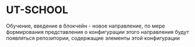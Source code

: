 # UT-SCHOOL
Обучение, введение в блокчейн - новое направление, по мере формирования представления о конфигурации этого направления будут появляться репозитории, содержащие элементы этой конфигурации
